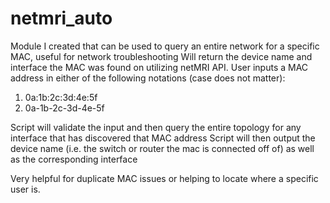 # netmri_auto
Module I created that can be used to query an entire network for a specific MAC, useful for network troubleshooting
Will return the device name and interface the MAC was found on utilizing netMRI API.
User inputs a MAC address in either of the following notations (case does not matter):
  1. 0a:1b:2c:3d:4e:5f
  2. 0a-1b-2c-3d-4e-5f
  
Script will validate the input and then query the entire topology for any interface that has discovered that MAC address
Script will then output the device name (i.e. the switch or router the mac is connected off of) as well as the corresponding interface

Very helpful for duplicate MAC issues or helping to locate where a specific user is.
